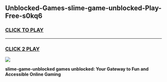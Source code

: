 
## Unblocked-Games-slime-game-unblocked-Play-Free-s0kq6
<h3>
<a href="https://premium76.site?title=slime-game-unblocked&ref=23A">CLICK TO PLAY</a></h3>
<hr>

<h3>
<a href="https://premium76.site?title=slime-game-unblocked&ref=23A">CLICK 2 PLAY</a>
  
</h3>

<a href="https://premium76.site?title=slime-game-unblocked&ref=23A"><img src="https://clearcache.store/games.png"></a>


**slime-game-unblocked games unblocked: Your Gateway to Fun and Accessible Online Gaming**

